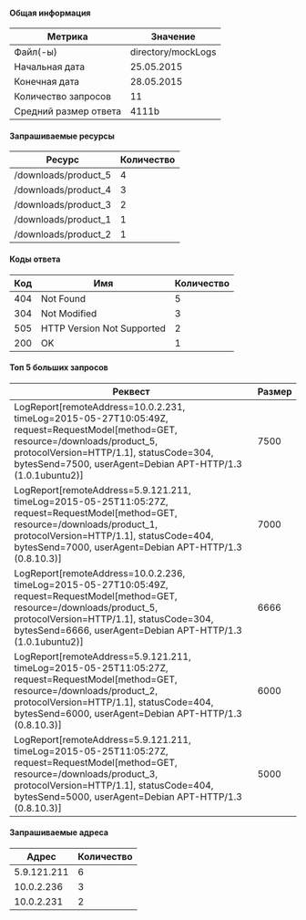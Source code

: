 #### Общая информация
|Метрика|Значение|
| ------------ | ------------ |
|Файл(-ы)|directory/mockLogs|
|Начальная дата|25.05.2015|
|Конечная дата|28.05.2015|
|Количество запросов|11|
|Средний размер ответа|4111b|
#### Запрашиваемые ресурсы
|Ресурс|Количество|
| ------------ | ------------ |
|/downloads/product_5|4|
|/downloads/product_4|3|
|/downloads/product_3|2|
|/downloads/product_1|1|
|/downloads/product_2|1|
#### Коды ответа
|Код|Имя|Количество|
| ------------ | ------------ | ------------ |
|404|Not Found|5|
|304|Not Modified|3|
|505|HTTP Version Not Supported|2|
|200|OK|1|
#### Топ 5 больших запросов
|Реквест|Размер|
| ------------ | ------------ |
|LogReport[remoteAddress=10.0.2.231, timeLog=2015-05-27T10:05:49Z, request=RequestModel[method=GET, resource=/downloads/product_5, protocolVersion=HTTP/1.1], statusCode=304, bytesSend=7500, userAgent=Debian APT-HTTP/1.3 (1.0.1ubuntu2)]|7500|
|LogReport[remoteAddress=5.9.121.211, timeLog=2015-05-25T11:05:27Z, request=RequestModel[method=GET, resource=/downloads/product_1, protocolVersion=HTTP/1.1], statusCode=404, bytesSend=7000, userAgent=Debian APT-HTTP/1.3 (0.8.10.3)]|7000|
|LogReport[remoteAddress=10.0.2.236, timeLog=2015-05-27T10:05:49Z, request=RequestModel[method=GET, resource=/downloads/product_5, protocolVersion=HTTP/1.1], statusCode=304, bytesSend=6666, userAgent=Debian APT-HTTP/1.3 (1.0.1ubuntu2)]|6666|
|LogReport[remoteAddress=5.9.121.211, timeLog=2015-05-25T11:05:27Z, request=RequestModel[method=GET, resource=/downloads/product_2, protocolVersion=HTTP/1.1], statusCode=404, bytesSend=6000, userAgent=Debian APT-HTTP/1.3 (0.8.10.3)]|6000|
|LogReport[remoteAddress=5.9.121.211, timeLog=2015-05-25T11:05:27Z, request=RequestModel[method=GET, resource=/downloads/product_3, protocolVersion=HTTP/1.1], statusCode=404, bytesSend=5000, userAgent=Debian APT-HTTP/1.3 (0.8.10.3)]|5000|
#### Запрашиваемые адреса
|Адрес|Количество|
| ------------ | ------------ |
|5.9.121.211|6|
|10.0.2.236|3|
|10.0.2.231|2|
